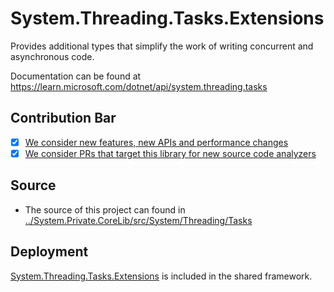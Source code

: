 # System.Threading.Tasks.Extensions
Provides additional types that simplify the work of writing concurrent and asynchronous code.

Documentation can be found at https://learn.microsoft.com/dotnet/api/system.threading.tasks

## Contribution Bar
- [x] [We consider new features, new APIs and performance changes](../../libraries/README.md#primary-bar)
- [x] [We consider PRs that target this library for new source code analyzers](../../libraries/README.md#secondary-bars)

## Source

* The source of this project can found in [../System.Private.CoreLib/src/System/Threading/Tasks](../System.Private.CoreLib/src/System/Threading/Tasks)

## Deployment
[System.Threading.Tasks.Extensions](https://www.nuget.org/packages/System.Threading.Tasks.Extensions) is included in the shared framework.